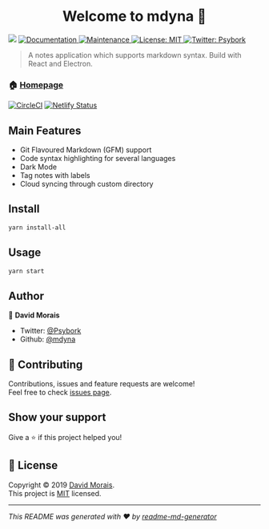 <h1 align="center">Welcome to mdyna 👋</h1>
<p>
  <img src="https://img.shields.io/badge/version-0.7.15-blue.svg?cacheSeconds=2592000" />
  <a href="https://github.com/Mdyna/Mdyna-app#readme">
    <img alt="Documentation" src="https://img.shields.io/badge/documentation-yes-brightgreen.svg" target="_blank" />
  </a>
  <a href="https://github.com/Mdyna/Mdyna-app/graphs/commit-activity">
    <img alt="Maintenance" src="https://img.shields.io/badge/Maintained%3F-yes-green.svg" target="_blank" />
  </a>
  <a href="https://github.com/Mdyna/Mdyna-app/blob/master/LICENSE">
    <img alt="License: MIT" src="https://img.shields.io/badge/License-MIT-yellow.svg" target="_blank" />
  </a>
  <a href="https://twitter.com/Psybork">
    <img alt="Twitter: Psybork" src="https://img.shields.io/twitter/follow/Psybork.svg?style=social" target="_blank" />
  </a>
</p>

> A notes application which supports markdown syntax. Build with React and Electron.

### 🏠 [Homepage](https://mdyna.dev)
[![CircleCI](https://circleci.com/gh/mdyna/mdyna-app/tree/master.svg?style=svg)](https://circleci.com/gh/mdyna/mdyna-app/tree/master)
[![Netlify Status](https://api.netlify.com/api/v1/badges/3c3367fc-b80c-4829-af8a-02fac5f9f979/deploy-status)](https://app.netlify.com/sites/mdyna/deploys)

## Main Features

- Git Flavoured Markdown (GFM) support
- Code syntax highlighting for several languages
- Dark Mode
- Tag notes with labels
- Cloud syncing through custom directory

## Install

```sh
yarn install-all
```

## Usage

```sh
yarn start
```

## Author

👤 **David Morais**

* Twitter: [@Psybork](https://twitter.com/Psybork)
* Github: [@mdyna](https://github.com/mdyna)

## 🤝 Contributing

Contributions, issues and feature requests are welcome!<br />Feel free to check [issues page](https://spectrum.chat/mdyna/bugs?tab=posts).

## Show your support

Give a ⭐️ if this project helped you!

## 📝 License

Copyright © 2019 [David Morais](https://github.com/mdyna).<br />
This project is [MIT](https://github.com/Mdyna/Mdyna-app/blob/master/LICENSE) licensed.

***
_This README was generated with ❤️ by [readme-md-generator](https://github.com/kefranabg/readme-md-generator)_
